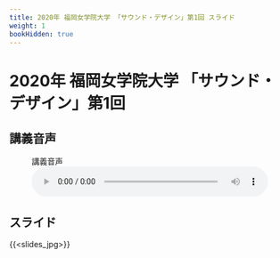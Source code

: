 ```yaml
---
title: 2020年 福岡女学院大学 「サウンド・デザイン」第1回 スライド
weight: 1
bookHidden: true
---
```


# 2020年 福岡女学院大学 「サウンド・デザイン」第1回

## 講義音声

<figure>
    <figcaption>講義音声</figcaption>
    <audio
        controls preload="metadata" 
         style="width:100%;">
        <source src="/docs/2020/fukujo-sounddesign/class-1/sounddesign-1.opus">
        <source src="/docs/2020/fukujo-sounddesign/class-1/sounddesign-1_fixed.m4a">
            Your browser does not support the
            <code>audio</code> element.
    </audio>
</figure>

## スライド

{{<slides_jpg>}}